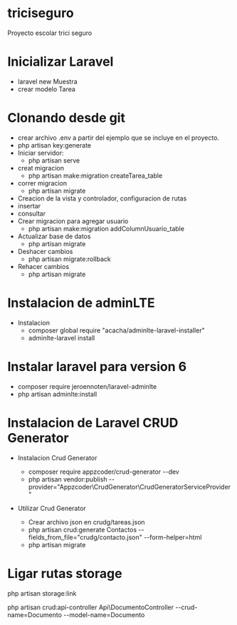 # triciseguro
Proyecto escolar trici seguro

Inicializar Laravel
==================
	
* laravel new Muestra
* crear modelo Tarea

Clonando desde git
==================
* crear archivo .env a partir del ejemplo que se incluye en el proyecto.
* php artisan key:generate
* Iniciar servidor:
	- php artisan serve
* creat migracion
	- php artisan make:migration createTarea_table
* correr migracion
	- php artisan migrate
* Creacion de la vista y controlador, configuracion de rutas
* insertar
* consultar
* Crear migracion para agregar usuario
	- php artisan make:migration addColumnUsuario_table
* Actualizar base de datos
	- php artisan migrate
* Deshacer cambios
	- php artisan migrate:rollback
* Rehacer cambios
	- php artisan migrate
	
Instalacion de adminLTE
==============
* Instalacion
	- composer global require "acacha/adminlte-laravel-installer"
	- adminlte-laravel install
	
Instalar laravel para version 6
===============================
* composer require jeroennoten/laravel-adminlte
* php artisan adminlte:install
	
Instalacion de Laravel CRUD Generator
==============
* Instalacion Crud Generator
	- composer require appzcoder/crud-generator --dev
	- php artisan vendor:publish --provider="Appzcoder\CrudGenerator\CrudGeneratorServiceProvider"
	
* Utilizar Crud Generator
	- Crear archivo json en crudg/tareas.json
	- php artisan crud:generate Contactos --fields_from_file="crudg/contacto.json"  --form-helper=html
	- php artisan migrate
	
Ligar rutas storage
==============================
php artisan storage:link

php artisan crud:api-controller Api\DocumentoController --crud-name=Documento --model-name=Documento
